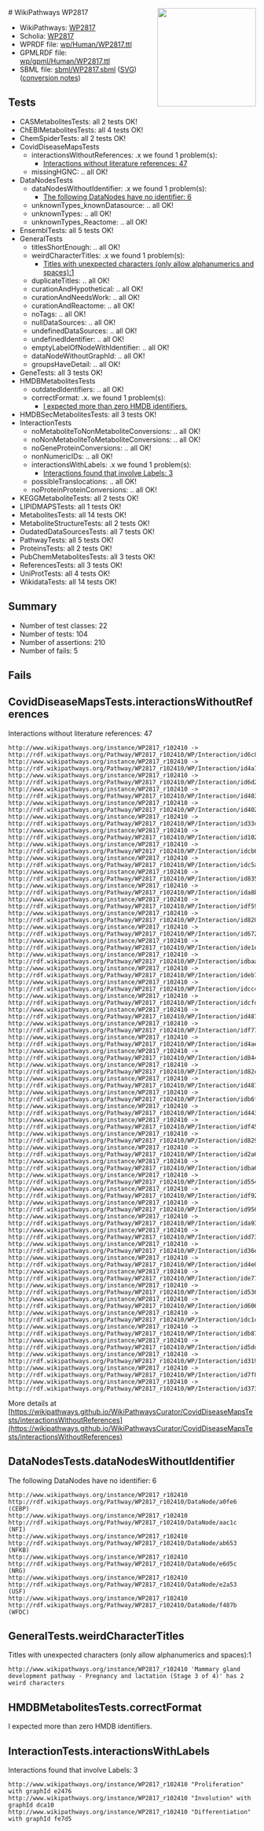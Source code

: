 <img style="float: right; width: 200px" src="../logo.png" />
# WikiPathways WP2817

* WikiPathways: [WP2817](https://identifiers.org/wikipathways:WP2817)
* Scholia: [WP2817](https://scholia.toolforge.org/wikipathways/WP2817)
* WPRDF file: [wp/Human/WP2817.ttl](../wp/Human/WP2817.ttl)
* GPMLRDF file: [wp/gpml/Human/WP2817.ttl](../wp/gpml/Human/WP2817.ttl)
* SBML file: [sbml/WP2817.sbml](../sbml/WP2817.sbml) ([SVG](../sbml/WP2817.svg)) ([conversion notes](../sbml/WP2817.txt))

## Tests
* CASMetabolitesTests: all 2 tests OK!
* ChEBIMetabolitesTests: all 4 tests OK!
* ChemSpiderTests: all 2 tests OK!
* CovidDiseaseMapsTests
    * interactionsWithoutReferences: .x we found 1 problem(s):
        * [Interactions without literature references: 47](#9701cd45)
    * missingHGNC: .. all OK!
* DataNodesTests
    * dataNodesWithoutIdentifier: .x we found 1 problem(s):
        * [The following DataNodes have no identifier: 6](#d2d32fa5)
    * unknownTypes_knownDatasource: .. all OK!
    * unknownTypes: .. all OK!
    * unknownTypes_Reactome: .. all OK!
* EnsemblTests: all 5 tests OK!
* GeneralTests
    * titlesShortEnough: .. all OK!
    * weirdCharacterTitles: .x we found 1 problem(s):
        * [Titles with unexpected characters (only allow alphanumerics and spaces):1](#fda87b3f)
    * duplicateTitles: .. all OK!
    * curationAndHypothetical: .. all OK!
    * curationAndNeedsWork: .. all OK!
    * curationAndReactome: .. all OK!
    * noTags: .. all OK!
    * nullDataSources: .. all OK!
    * undefinedDataSources: .. all OK!
    * undefinedIdentifier: .. all OK!
    * emptyLabelOfNodeWithIdentifier: .. all OK!
    * dataNodeWithoutGraphId: .. all OK!
    * groupsHaveDetail: .. all OK!
* GeneTests: all 3 tests OK!
* HMDBMetabolitesTests
    * outdatedIdentifiers: .. all OK!
    * correctFormat: .x. we found 1 problem(s):
        * [I expected more than zero HMDB identifiers.](#ad154c1e)
* HMDBSecMetabolitesTests: all 3 tests OK!
* InteractionTests
    * noMetaboliteToNonMetaboliteConversions: .. all OK!
    * noNonMetaboliteToMetaboliteConversions: .. all OK!
    * noGeneProteinConversions: .. all OK!
    * nonNumericIDs: .. all OK!
    * interactionsWithLabels: .x we found 1 problem(s):
        * [Interactions found that involve Labels: 3](#630d267a)
    * possibleTranslocations: .. all OK!
    * noProteinProteinConversions: .. all OK!
* KEGGMetaboliteTests: all 2 tests OK!
* LIPIDMAPSTests: all 1 tests OK!
* MetabolitesTests: all 14 tests OK!
* MetaboliteStructureTests: all 2 tests OK!
* OudatedDataSourcesTests: all 7 tests OK!
* PathwayTests: all 5 tests OK!
* ProteinsTests: all 2 tests OK!
* PubChemMetabolitesTests: all 3 tests OK!
* ReferencesTests: all 3 tests OK!
* UniProtTests: all 4 tests OK!
* WikidataTests: all 14 tests OK!


## Summary

* Number of test classes: 22
* Number of tests: 104
* Number of assertions: 210
* Number of fails: 5

## Fails

<a name="9701cd45" />

## CovidDiseaseMapsTests.interactionsWithoutReferences

Interactions without literature references: 47
```
http://www.wikipathways.org/instance/WP2817_r102410 -> http://rdf.wikipathways.org/Pathway/WP2817_r102410/WP/Interaction/id6c89f269
http://www.wikipathways.org/instance/WP2817_r102410 -> http://rdf.wikipathways.org/Pathway/WP2817_r102410/WP/Interaction/id4a7db9be
http://www.wikipathways.org/instance/WP2817_r102410 -> http://rdf.wikipathways.org/Pathway/WP2817_r102410/WP/Interaction/id6d27e9a1
http://www.wikipathways.org/instance/WP2817_r102410 -> http://rdf.wikipathways.org/Pathway/WP2817_r102410/WP/Interaction/id483c3666
http://www.wikipathways.org/instance/WP2817_r102410 -> http://rdf.wikipathways.org/Pathway/WP2817_r102410/WP/Interaction/id402c0c9f
http://www.wikipathways.org/instance/WP2817_r102410 -> http://rdf.wikipathways.org/Pathway/WP2817_r102410/WP/Interaction/id33c069e1
http://www.wikipathways.org/instance/WP2817_r102410 -> http://rdf.wikipathways.org/Pathway/WP2817_r102410/WP/Interaction/id102b44ea
http://www.wikipathways.org/instance/WP2817_r102410 -> http://rdf.wikipathways.org/Pathway/WP2817_r102410/WP/Interaction/idcb697c4a
http://www.wikipathways.org/instance/WP2817_r102410 -> http://rdf.wikipathways.org/Pathway/WP2817_r102410/WP/Interaction/idc5a1f522
http://www.wikipathways.org/instance/WP2817_r102410 -> http://rdf.wikipathways.org/Pathway/WP2817_r102410/WP/Interaction/id835e30db
http://www.wikipathways.org/instance/WP2817_r102410 -> http://rdf.wikipathways.org/Pathway/WP2817_r102410/WP/Interaction/ida8b13f4c
http://www.wikipathways.org/instance/WP2817_r102410 -> http://rdf.wikipathways.org/Pathway/WP2817_r102410/WP/Interaction/idf59a5cc0
http://www.wikipathways.org/instance/WP2817_r102410 -> http://rdf.wikipathways.org/Pathway/WP2817_r102410/WP/Interaction/id8204c480
http://www.wikipathways.org/instance/WP2817_r102410 -> http://rdf.wikipathways.org/Pathway/WP2817_r102410/WP/Interaction/id67268274
http://www.wikipathways.org/instance/WP2817_r102410 -> http://rdf.wikipathways.org/Pathway/WP2817_r102410/WP/Interaction/ide1e45b28
http://www.wikipathways.org/instance/WP2817_r102410 -> http://rdf.wikipathways.org/Pathway/WP2817_r102410/WP/Interaction/idbaa29404
http://www.wikipathways.org/instance/WP2817_r102410 -> http://rdf.wikipathways.org/Pathway/WP2817_r102410/WP/Interaction/ideb748442
http://www.wikipathways.org/instance/WP2817_r102410 -> http://rdf.wikipathways.org/Pathway/WP2817_r102410/WP/Interaction/idcc469690
http://www.wikipathways.org/instance/WP2817_r102410 -> http://rdf.wikipathways.org/Pathway/WP2817_r102410/WP/Interaction/idcfd03e07
http://www.wikipathways.org/instance/WP2817_r102410 -> http://rdf.wikipathways.org/Pathway/WP2817_r102410/WP/Interaction/id4871b79a
http://www.wikipathways.org/instance/WP2817_r102410 -> http://rdf.wikipathways.org/Pathway/WP2817_r102410/WP/Interaction/idf777f6a5
http://www.wikipathways.org/instance/WP2817_r102410 -> http://rdf.wikipathways.org/Pathway/WP2817_r102410/WP/Interaction/id4ae1e4dc
http://www.wikipathways.org/instance/WP2817_r102410 -> http://rdf.wikipathways.org/Pathway/WP2817_r102410/WP/Interaction/id844d31a9
http://www.wikipathways.org/instance/WP2817_r102410 -> http://rdf.wikipathways.org/Pathway/WP2817_r102410/WP/Interaction/id82c7c74e
http://www.wikipathways.org/instance/WP2817_r102410 -> http://rdf.wikipathways.org/Pathway/WP2817_r102410/WP/Interaction/id4875c071
http://www.wikipathways.org/instance/WP2817_r102410 -> http://rdf.wikipathways.org/Pathway/WP2817_r102410/WP/Interaction/idb6f8949d
http://www.wikipathways.org/instance/WP2817_r102410 -> http://rdf.wikipathways.org/Pathway/WP2817_r102410/WP/Interaction/id443bed8b
http://www.wikipathways.org/instance/WP2817_r102410 -> http://rdf.wikipathways.org/Pathway/WP2817_r102410/WP/Interaction/idf4510bc9
http://www.wikipathways.org/instance/WP2817_r102410 -> http://rdf.wikipathways.org/Pathway/WP2817_r102410/WP/Interaction/id8299e185
http://www.wikipathways.org/instance/WP2817_r102410 -> http://rdf.wikipathways.org/Pathway/WP2817_r102410/WP/Interaction/id2a67e2e7
http://www.wikipathways.org/instance/WP2817_r102410 -> http://rdf.wikipathways.org/Pathway/WP2817_r102410/WP/Interaction/idba6ee85b
http://www.wikipathways.org/instance/WP2817_r102410 -> http://rdf.wikipathways.org/Pathway/WP2817_r102410/WP/Interaction/id554a64f
http://www.wikipathways.org/instance/WP2817_r102410 -> http://rdf.wikipathways.org/Pathway/WP2817_r102410/WP/Interaction/idf925ca0c
http://www.wikipathways.org/instance/WP2817_r102410 -> http://rdf.wikipathways.org/Pathway/WP2817_r102410/WP/Interaction/id95690b9
http://www.wikipathways.org/instance/WP2817_r102410 -> http://rdf.wikipathways.org/Pathway/WP2817_r102410/WP/Interaction/ida9339e61
http://www.wikipathways.org/instance/WP2817_r102410 -> http://rdf.wikipathways.org/Pathway/WP2817_r102410/WP/Interaction/idd731e76f
http://www.wikipathways.org/instance/WP2817_r102410 -> http://rdf.wikipathways.org/Pathway/WP2817_r102410/WP/Interaction/id36ec3675
http://www.wikipathways.org/instance/WP2817_r102410 -> http://rdf.wikipathways.org/Pathway/WP2817_r102410/WP/Interaction/id4e033ea6
http://www.wikipathways.org/instance/WP2817_r102410 -> http://rdf.wikipathways.org/Pathway/WP2817_r102410/WP/Interaction/ide77f6c2e
http://www.wikipathways.org/instance/WP2817_r102410 -> http://rdf.wikipathways.org/Pathway/WP2817_r102410/WP/Interaction/id536c44ad
http://www.wikipathways.org/instance/WP2817_r102410 -> http://rdf.wikipathways.org/Pathway/WP2817_r102410/WP/Interaction/id606da185
http://www.wikipathways.org/instance/WP2817_r102410 -> http://rdf.wikipathways.org/Pathway/WP2817_r102410/WP/Interaction/idc1c97489
http://www.wikipathways.org/instance/WP2817_r102410 -> http://rdf.wikipathways.org/Pathway/WP2817_r102410/WP/Interaction/idb87869df
http://www.wikipathways.org/instance/WP2817_r102410 -> http://rdf.wikipathways.org/Pathway/WP2817_r102410/WP/Interaction/id5dd2dbd5
http://www.wikipathways.org/instance/WP2817_r102410 -> http://rdf.wikipathways.org/Pathway/WP2817_r102410/WP/Interaction/id31982909
http://www.wikipathways.org/instance/WP2817_r102410 -> http://rdf.wikipathways.org/Pathway/WP2817_r102410/WP/Interaction/id7f8b547b
http://www.wikipathways.org/instance/WP2817_r102410 -> http://rdf.wikipathways.org/Pathway/WP2817_r102410/WP/Interaction/id373ab15c
```

More details at [https://wikipathways.github.io/WikiPathwaysCurator/CovidDiseaseMapsTests/interactionsWithoutReferences](https://wikipathways.github.io/WikiPathwaysCurator/CovidDiseaseMapsTests/interactionsWithoutReferences)

<a name="d2d32fa5" />

## DataNodesTests.dataNodesWithoutIdentifier

The following DataNodes have no identifier: 6
```
http://www.wikipathways.org/instance/WP2817_r102410 http://rdf.wikipathways.org/Pathway/WP2817_r102410/DataNode/a0fe6 (CEBP)
http://www.wikipathways.org/instance/WP2817_r102410 http://rdf.wikipathways.org/Pathway/WP2817_r102410/DataNode/aac1c (NFI)
http://www.wikipathways.org/instance/WP2817_r102410 http://rdf.wikipathways.org/Pathway/WP2817_r102410/DataNode/ab653 (NFKB)
http://www.wikipathways.org/instance/WP2817_r102410 http://rdf.wikipathways.org/Pathway/WP2817_r102410/DataNode/e6d5c (NRG)
http://www.wikipathways.org/instance/WP2817_r102410 http://rdf.wikipathways.org/Pathway/WP2817_r102410/DataNode/e2a53 (USF)
http://www.wikipathways.org/instance/WP2817_r102410 http://rdf.wikipathways.org/Pathway/WP2817_r102410/DataNode/f487b (WFDC)
```

<a name="fda87b3f" />

## GeneralTests.weirdCharacterTitles

Titles with unexpected characters (only allow alphanumerics and spaces):1
```
http://www.wikipathways.org/instance/WP2817_r102410 'Mammary gland development pathway - Pregnancy and lactation (Stage 3 of 4)' has 2 weird characters
```

<a name="ad154c1e" />

## HMDBMetabolitesTests.correctFormat

I expected more than zero HMDB identifiers.
<a name="630d267a" />

## InteractionTests.interactionsWithLabels

Interactions found that involve Labels: 3
```
http://www.wikipathways.org/instance/WP2817_r102410 "Proliferation" with graphId e2476
http://www.wikipathways.org/instance/WP2817_r102410 "Involution" with graphId dca10
http://www.wikipathways.org/instance/WP2817_r102410 "Differentiation" with graphId fe7d5
```

